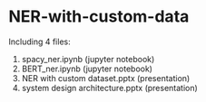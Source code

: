 # NER-with-custom-data

Including 4 files:
1. spacy_ner.ipynb (jupyter notebook)
2. BERT_ner.ipynb (jupyter notebook)
3. NER with custom dataset.pptx (presentation)
4. system design architecture.pptx (presentation) 
